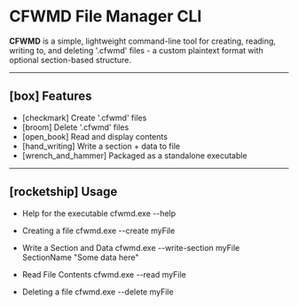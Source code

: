 # CFWMD File Manager CLI

**CFWMD** is a simple, lightweight command-line tool for creating, reading, writing to, and deleting '.cfwmd' files - a custom plaintext format with optional section-based structure.


---

## [box] Features

- [checkmark] Create '.cfwmd' files
- [broom] Delete '.cfwmd' files
- [open_book] Read and display contents
- [hand_writing] Write a section + data to file
- [wrench_and_hammer] Packaged as a standalone executable


---

## [rocketship] Usage

- Help for the executable
cfwmd.exe --help

- Creating a file
cfwmd.exe --create myFile

- Write a Section and Data
cfwmd.exe --write-section myFile SectionName "Some data here"

- Read File Contents
cfwmd.exe --read myFile

- Deleting a file
cfwmd.exe --delete myFile
